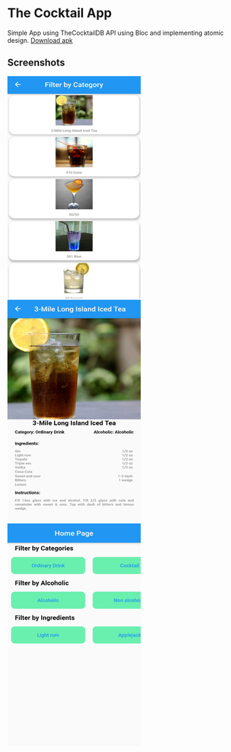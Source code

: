 # The Cocktail App

Simple App using TheCocktailDB API using Bloc and implementing atomic design. [Download apk](https://github.com/rizalmuhammad/the-cocktail/raw/master/release/app-release.apk)

## Screenshots
<img src="screenshot/20200605_125952.jpg" width="300" height="500" >
<img src="screenshot/20200605_125925.jpg" width="300" height="500" >
<img src="screenshot/20200605_130008.jpg" width="300" height="500" >

